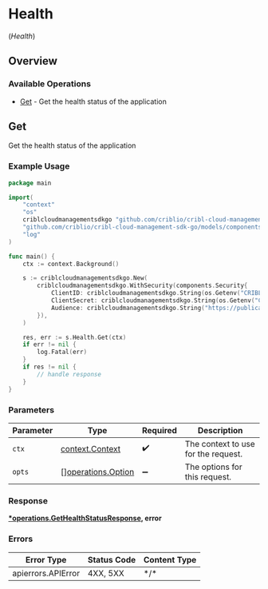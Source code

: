 # Health
(*Health*)

## Overview

### Available Operations

* [Get](#get) - Get the health status of the application

## Get

Get the health status of the application

### Example Usage

<!-- UsageSnippet language="go" operationID="getHealthStatus" method="get" path="/" -->
```go
package main

import(
	"context"
	"os"
	criblcloudmanagementsdkgo "github.com/criblio/cribl-cloud-management-sdk-go"
	"github.com/criblio/cribl-cloud-management-sdk-go/models/components"
	"log"
)

func main() {
    ctx := context.Background()

    s := criblcloudmanagementsdkgo.New(
        criblcloudmanagementsdkgo.WithSecurity(components.Security{
            ClientID: criblcloudmanagementsdkgo.String(os.Getenv("CRIBLMGMTPLANE_CLIENT_ID")),
            ClientSecret: criblcloudmanagementsdkgo.String(os.Getenv("CRIBLMGMTPLANE_CLIENT_SECRET")),
            Audience: criblcloudmanagementsdkgo.String("https://publicapi.cribl.cloud"),
        }),
    )

    res, err := s.Health.Get(ctx)
    if err != nil {
        log.Fatal(err)
    }
    if res != nil {
        // handle response
    }
}
```

### Parameters

| Parameter                                                | Type                                                     | Required                                                 | Description                                              |
| -------------------------------------------------------- | -------------------------------------------------------- | -------------------------------------------------------- | -------------------------------------------------------- |
| `ctx`                                                    | [context.Context](https://pkg.go.dev/context#Context)    | :heavy_check_mark:                                       | The context to use for the request.                      |
| `opts`                                                   | [][operations.Option](../../models/operations/option.md) | :heavy_minus_sign:                                       | The options for this request.                            |

### Response

**[*operations.GetHealthStatusResponse](../../models/operations/gethealthstatusresponse.md), error**

### Errors

| Error Type         | Status Code        | Content Type       |
| ------------------ | ------------------ | ------------------ |
| apierrors.APIError | 4XX, 5XX           | \*/\*              |